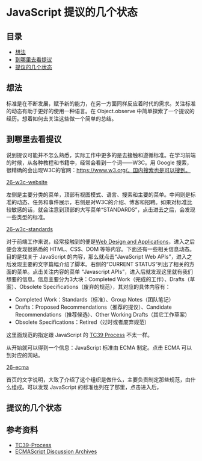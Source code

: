 # JavaScript 提议的几个状态
## <a name="index"></a> 目录
* [想法](#think)
* [到哪里去看提议](#experience)
* [提议的几个状态](#reference)

## <a name="think"></a> 想法
标准是在不断发展，赋予新的能力，在另一方面同样反应着时代的需求。关注标准的动态有助于更好的使用一种语言。在 Object.observe 中简单探索了一个提议的经历。想着如何去关注这些做一个简单的总结。

## <a name="where"></a> 到哪里去看提议
说到提议可能并不怎么熟悉，实际工作中更多的是去接触和遵循标准。在学习前端的时候，从各种教程和书籍中，经常会看到一个词——W3C。用 Google 搜索，很精确的会出现W3C的官网：https://www.w3.org/。国内搜索也是可以搜到。

[26-w3c-website][url-w3c-website]

左侧是主要分类的菜单，顶部有视图模式、语言、搜索和主要的菜单。中间则是标准的动态、任务和事件展示，右侧是对W3C的介绍、博客和招聘。如果对标准比较敏感的话，就会注意到顶部的大写菜单“STANDARDS”，点击进去之后，会发现一些类型的标准。

[26-w3c-standards][url-w3c-standards]

对于前端工作来说，经常接触到的便是[Web Design and Applications][url-web-design-and-applications]，进入之后便会发现很熟悉的 HTML、CSS、DOM 等等内容。下面还有一些相关信息动态。目的是找关于 JavaScript 的内容，那么就点击“JavaScript Web APIs”，进入之后发现主要的文字篇幅介绍了脚本。右侧的“CURRENT STATUS”列出了相关的方面的菜单。点击关注内容的菜单 “Javascript APIs”，进入后就发现这里就有我们想要的信息。信息主要分为3大块：Completed Work（完成的工作）、Drafts（草案）、Obsolete Specifications（废弃的规范），其对应的具体内容有：
- Completed Work：Standards（标准）、Group Notes（团队笔记）
- Drafts：Proposed Recommendations（推荐的提议）、Candidate Recommendations（推荐候选）、Other Working Drafts（其它工作草案）
- Obsolete Specifications：Retired（过时或者废弃规范）

这里面规范的指定跟 JavaScript 的 [TC39 Process][url-TC39-Process] 不太一样。


从开始就可以得到一个信息：JavaScript 标准由 ECMA 制定。点击 ECMA 可以到对应的网站。

[26-ecma][url-ecma]


首页的文字说明，大致了介绍了这个组织是做什么，主要负责制定那些规范，由什么组成。可以发现 JavaScript 的标准也列在了那里，点击进入后，

## 提议的几个状态


## <a name="reference"></a> 参考资料
- [TC39-Process][url-TC39-Process]
- [ECMAScript Discussion Archives](https://esdiscuss.org/)

[url-w3c-china]:http://www.chinaw3c.org/
[url-w3c]:https://www.w3.org/
[url-w3c-website]:./images/26/26-w3c-website.png
[url-w3c-standards]:./images/26/26-w3c-standards.png
[url-web-design-and-applications]:https://www.w3.org/standards/webdesign/
[url-ecma]:./images/26/26-ecma.png
[url-all-standards-drafts]:https://www.w3.org/TR/
[url-TC39-Process]:https://tc39.github.io/process-document/
[url-github-w3c]:https://github.com/w3c